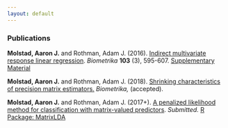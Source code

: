 ```yaml
---
layout: default
---
```

### Publications

**Molstad, Aaron J.** and Rothman, Adam J. (2016). [Indirect multivariate response linear regression](https://academic.oup.com/biomet/article-abstract/103/3/595/1744444/Indirect-multivariate-response-linear-regression?redirectedFrom=fulltext). *Biometrika* **103** (3), 595-607. [Supplementary Material](pages/IMRLR_Supp.pdf) 

**Molstad, Aaron J.** and Rothman, Adam J. (2018). [Shrinking characteristics of precision matrix estimators.](pages/CharShrink.pdf) *Biometrika,* (accepted). 

**Molstad, Aaron J.**  and Rothman, Adam J. (2017+). [A penalized likelihood method for classification with matrix-valued predictors](pages/MatrixLDA.pdf). *Submitted.* [R Package: MatrixLDA](https://cran.r-project.org/web/packages/MatrixLDA/.)
